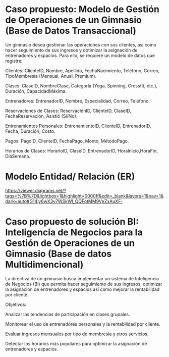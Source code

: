 # Caso propuesto: Modelo de Gestión de Operaciones de un Gimnasio (Base de Datos Transaccional)

Un gimnasio desea gestionar las operaciones con sus clientes, así como hacer seguimiento de sus ingresos y optimizar la asignación de entrenadores y espacios. Para ello, se requiere un modelo de datos que registre:

Clientes: ClienteID, Nombre, Apellido, FechaNacimiento, Teléfono, Correo, TipoMembresía (Mensual, Anual, Premium).

Clases: ClaseID, NombreClase, Categoría (Yoga, Spinning, Crossfit, etc.), Duración, CapacidadMáxima.

Entrenadores: EntrenadorID, Nombre, Especialidad, Correo, Teléfono.

Reservaciones de Clases: ReservaciónID, ClienteID, ClaseID, FechaReservación, Asistió (Sí/No).

Entrenamientos Personales: EntrenamientoID, ClienteID, EntrenadorID, Fecha, Duración, Costo.

Pagos: PagoID, ClienteID, FechaPago, Monto, MétodoPago.

Horarios de Clases: HorarioID, ClaseID, EntrenadorID, HoraInicio,HoraFin, DíaSemana.

# Modelo Entidad/ Relación (ER)

https://viewer.diagrams.net/?tags=%7B%7D&lightbox=1&highlight=0000ff&edit=_blank&layers=1&nav=1&dark=auto#G14ly6wX3v7WSkWI_QQFotMM9VeZxAuXF-

# Caso propuesto de solución BI: Inteligencia de Negocios para la Gestión de Operaciones de un Gimnasio (Base de datos Multidimencional)

La directiva de un gimnasio busca implementar un sistema de Inteligencia de Negocios (BI) que permita hacer seguimiento de sus ingresos, optimizar la asignación de entrenadores y espacios así como mejorar la rentabilidad por cliente.

Objetivos:

Analizar las tendencias de participación en clases grupales.

Monitorear el uso de entrenadores personales y la rentabilidad por cliente.

Evaluar ingresos mensuales por tipo de membresía y otros servicios.

Detectar los horarios más populares para optimizar la asignación de entrenadores y espacios.
